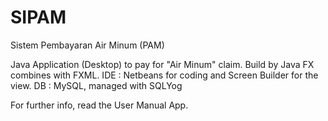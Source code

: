 # SIPAM
Sistem Pembayaran Air Minum (PAM)

Java Application (Desktop) to pay for "Air Minum" claim.
Build by Java FX combines with FXML.
IDE : Netbeans for coding and Screen Builder for the view.
DB  : MySQL, managed with SQLYog

For further info, read the User Manual App.
